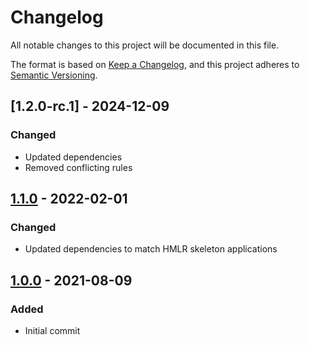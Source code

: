 # Changelog

All notable changes to this project will be documented in this file.

The format is based on [Keep a Changelog](https://keepachangelog.com/en/1.0.0/),
and this project adheres to [Semantic Versioning](https://semver.org/spec/v2.0.0.html).

## [1.2.0-rc.1] - 2024-12-09

### Changed

- Updated dependencies
- Removed conflicting rules

## [1.1.0] - 2022-02-01

### Changed

- Updated dependencies to match HMLR skeleton applications

## [1.0.0] - 2021-08-09

### Added

- Initial commit

[Unreleased]: https://github.com/LandRegistry/eslint-config/compare/v1.1.0...develop
[1.1.0]: https://github.com/LandRegistry/eslint-config/compare/v1.0.0...v1.1.0
[1.0.0]: https://github.com/LandRegistry/eslint-config/releases/tag/v1.0.0
